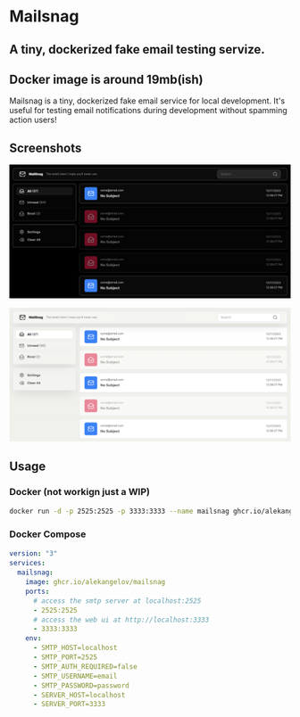 # Mailsnag

## A tiny, dockerized fake email testing servize.

## Docker image is around 19mb(ish)

Mailsnag is a tiny, dockerized fake email service for local development. It's
useful for testing email notifications during development without spamming
action users!

## Screenshots

![Screenshot of MailSnag in Dark Mode](https://raw.githubusercontent.com/alekangelov/mailsnag/main/screenshot_dark.png)

![Screenshot of Mailsnag in Light Mode](https://raw.githubusercontent.com/alekangelov/mailsnag/main/screenshot_light.png)

## Usage

### Docker (not workign just a WIP)

```bash
docker run -d -p 2525:2525 -p 3333:3333 --name mailsnag ghcr.io/alekangelov/mailsnag
```

### Docker Compose

```yaml
version: "3"
services:
  mailsnag:
    image: ghcr.io/alekangelov/mailsnag
    ports:
      # access the smtp server at localhost:2525
      - 2525:2525
      # access the web ui at http://localhost:3333
      - 3333:3333
    env:
      - SMTP_HOST=localhost
      - SMTP_PORT=2525
      - SMTP_AUTH_REQUIRED=false
      - SMTP_USERNAME=email
      - SMTP_PASSWORD=password
      - SERVER_HOST=localhost
      - SERVER_PORT=3333
```
